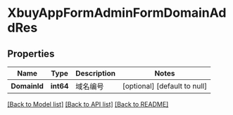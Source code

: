# XbuyAppFormAdminFormDomainAddRes

## Properties
Name | Type | Description | Notes
------------ | ------------- | ------------- | -------------
**DomainId** | **int64** | 域名编号 | [optional] [default to null]

[[Back to Model list]](../README.md#documentation-for-models) [[Back to API list]](../README.md#documentation-for-api-endpoints) [[Back to README]](../README.md)

